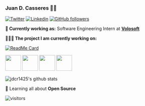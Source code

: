 ### Juan D. Casseres 👨‍💻

[![Twitter](https://img.shields.io/badge/-Twitter-222222?style=flat-square&logo=twitter&logoColor=white&link=https://twitter.com/EngincanVeske)](https://twitter.com/https://twitter.com/juan_casseres7)
[![Linkedin](https://img.shields.io/badge/-LinkedIn-222222?style=flat-square&logo=Linkedin&logoColor=white&link=https://www.linkedin.com/in/engincan-veske-b4a75b145/)](https://www.linkedin.com/in/juan-david-casseres-0b163a163/)
[![GitHub followers](https://img.shields.io/github/followers/EngincanV.svg?style=social&label=Follow&maxAge=2592000)](https://github.com/jdcr1425?tab=followers)

**💼 Currently working as:** Software Engineering Intern at <a href="https://volosoft.com/" target="_blank"><b>Volosoft</b></a>

**👨🏻‍💻 The project I am currently working on:** 

[![ReadMe Card](https://github-readme-stats.vercel.app/api/pin/?username=jdcr1425&repo=LoanService)](https://github.com/jdcr1425/LoanService)


<code><a href="https://github.com/dotnet/core" target="_blank"><img height="50" src="https://www.vectorlogo.zone/logos/dotnet/dotnet-ar21.svg"></a></code>
<code><a href="https://www.javascript.com/" target="_blank"><img height="50" src="https://www.vectorlogo.zone/logos/javascript/javascript-horizontal.svg"></a></code>
<code><a href="https://microservices.io/" target="_blank"><img height="50" src="https://comunytek.com/wp-content/uploads/2017/03/Microservices.png"></a></code>
<code><a href="https://reactjs.org/" target="_blank"><img height="50" src="https://www.vectorlogo.zone/logos/reactjs/reactjs-ar21.svg"></a></code>



![jdcr1425's github stats](https://github-readme-stats.vercel.app/api?username=jdcr1425&show_icons=true&line_height=30)

🌱 Learning all about **Open Source**

 ![visitors](https://visitor-badge.laobi.icu/badge?page_id=jdcr1425.jdcr1425)
